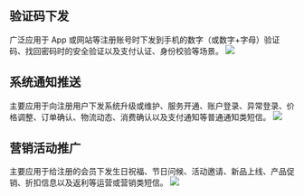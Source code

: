 ## 验证码下发

广泛应用于 App 或网站等注册账号时下发到手机的数字（或数字+字母）验证码、找回密码时的安全验证以及支付认证、身份校验等场景。
![](https://main.qcloudimg.com/raw/f44fdd98a13185ac3cc2358c70ceabab.png)

## 系统通知推送

主要应用于向注册用户下发系统升级或维护、服务开通、账户登录、异常登录、价格调整、订单确认、物流动态、消费确认以及支付通知等普通通知类短信。
![](https://main.qcloudimg.com/raw/b5baf03fcca330a3ea386fec5ca68e38.png)

## 营销活动推广

主要应用于给注册的会员下发生日祝福、节日问候、活动邀请、新品上线、产品促销、折扣信息以及返利等运营或营销类短信。
![](https://main.qcloudimg.com/raw/d5d6e592b6cb147db5b9fc23106b07a4.png)

